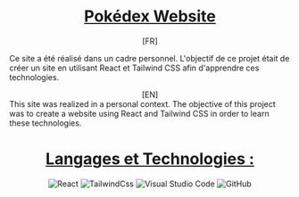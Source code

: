 <div align = center>
  
  # <ins> Pokédex Website
  
</div>

<div align = center>
  [FR]
</div>

Ce site a été réalisé dans un cadre personnel. L'objectif de ce projet était de créer un site en utilisant React et Tailwind CSS afin d'apprendre ces technologies.

<div align = center>
  [EN]
</div>
This site was realized in a personal context. The objective of this project was to create a website using React and Tailwind CSS in order to learn these technologies.
  


<div align = center>

# <ins> Langages et Technologies :

![React](https://img.shields.io/badge/react-%2320232a.svg?style=for-the-badge&logo=react&logoColor=%2361DAFB)
![TailwindCss](https://img.shields.io/badge/Tailwind_CSS-38B2AC?style=for-the-badge&logo=tailwind-css&logoColor=white)
![Visual Studio Code](https://img.shields.io/badge/Visual%20Studio%20Code-0078d7.svg?style=for-the-badge&logo=visual-studio-code&logoColor=white)
![GitHub](https://img.shields.io/badge/github-%23121011.svg?style=for-the-badge&logo=github&logoColor=white)
  
</div>
